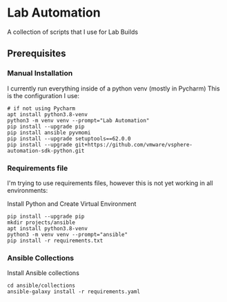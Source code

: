 # Lab Automation
A collection of scripts that I use for Lab Builds

## Prerequisites
### Manual Installation
I currently run everything inside of a python venv (mostly in Pycharm)
This is the configuration I use:
```commandline
# if not using Pycharm
apt install python3.8-venv
python3 -m venv venv --prompt="Lab Automation"
pip install --upgrade pip
pip install ansible pyvmomi
pip install --upgrade setuptools==62.0.0
pip install --upgrade git+https://github.com/vmware/vsphere-automation-sdk-python.git
```
### Requirements file
I'm trying to use requirements files, however this is not yet working in all environments:

Install Python and Create Virtual Environment
```commandline
pip install --upgrade pip
mkdir projects/ansible
apt install python3.8-venv
python3 -m venv venv --prompt="ansible"
pip install -r requirements.txt
```
### Ansible Collections
Install Ansible collections
```commandline
cd ansible/collections
ansible-galaxy install -r requirements.yaml
```
